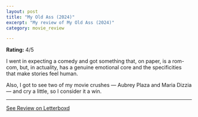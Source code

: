 ```yaml
---
layout: post
title: "My Old Ass (2024)"
excerpt: "My review of My Old Ass (2024)"
category: movie_review

---
```


**Rating:** 4/5

I went in expecting a comedy and got something that, on paper, is a rom-com, but, in actuality, has a genuine emotional core and the specificities that make stories feel human.

Also, I got to see two of my movie crushes — Aubrey Plaza and Maria Dizzia — and cry a little, so I consider it a win.

<hr>

[See Review on Letterboxd](https://boxd.it/7sbdnd)
